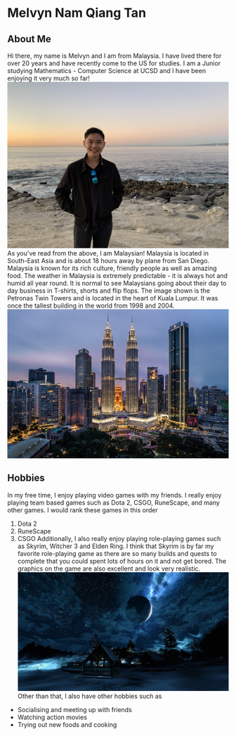 # Melvyn Nam Qiang Tan
## About Me
Hi there, my name is Melvyn and I am from Malaysia. I have lived there for over 20 years and have recently come to the US for studies.
I am a Junior studying Mathematics - Computer Science at UCSD and I have been enjoying it very much so far!
![Me at La Jolla Shores](lajollacove.jpg)
As you've read from the above, I am Malaysian! Malaysia is located in South-East Asia and is about 18 hours away by plane from San Diego. Malaysia is known for its rich culture, friendly people as well as amazing food. The weather in Malaysia is extremely predictable - it is always hot and humid all year round. It is normal to see Malaysians going about their day to day business in T-shirts, shorts and flip flops. The image shown is the Petronas Twin Towers and is located in the heart of Kuala Lumpur. It was once the tallest building in the world from 1998 and 2004. 
![Petronas Twin Towers at Malaysia](KLCC.jpg)
## Hobbies
In my free time, I enjoy playing video games with my friends. I really enjoy playing team based games such as Dota 2, CSGO, RuneScape, and many other games. I would rank these games in this order
1. Dota 2
2. RuneScape
3. CSGO
Additionally, I also really enjoy playing role-playing games such as Skyrim, Witcher 3 and Elden Ring. I think that Skyrim is by far my favorite role-playing game as there are so many builds and quests to complete that you could spent lots of hours on it and not get bored. The graphics on the game are also excellent and look very realistic.
![Skyrim](Skyrim.jpg)
Other than that, I also have other hobbies such as
- Socialising and meeting up with friends
- Watching action movies
- Trying out new foods and cooking